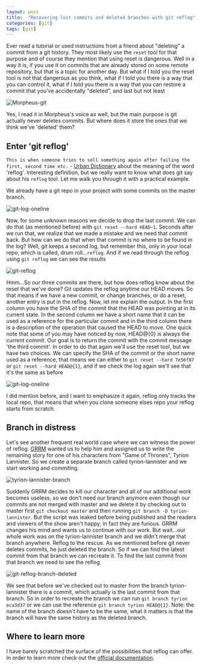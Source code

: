 ```yaml
---
layout: post
title:  "Recovering lost commits and deleted branches with git reflog"
categories: [git]
tags: [git]
---
```


Ever read a tutorial or used instructions from a friend about "deleting" a commit from a git history. They most likely use the `reset` tool for that purpose and of course they mention that using reset is dangerous. Well in a way it is, if you use it on commits that are already stored on some remote repository, but that is a topic for another day. But what if I told you the reset tool is not that dangerous as you think, what if I told you there is a way that you can control it, what if I told you there is a way that you can restore a commit that you've accidentally "deleted", and last but not least

![Morpheus-git](https://monosnap.com/file/YZj7glV6Am03eLTynUiHGgPpmbyPP9.png)

Yes, I read it in Morpheus's voice as well, but the main purpose is git actually never deletes commits. But where does it store the ones that we think we've 'deleted' them?

## Enter 'git reflog'

`This is when someone tries to sell something again after failing the first, second time etc.` - [Urban Dictionary][urban-dictionary] about the meaning of the word 'reflog'. Interesting definition, but we really want to know what does git say about his `reflog` tool. Let me walk you through it with a practical example. 

We already have a git repo in your project with some commits on the master branch.

![git-log-oneline](https://monosnap.com/file/OsHp0dKg4LC2QXMFxBYL283B3l0mJc.png "git log --pretty=oneline")

Now, for some unknown reasons we decide to drop the last commit. We can do that (as mentioned before) with `git reset --hard HEAD~1`. Seconds after we run that, we realize that we made a mistake and we need that commit back. But how can we do that when that commit is no where to be found in the log? Well, git keeps a second log, but remember this, only in your local repo, which is called, drum roll...`reflog`. And if we read through the reflog using `git reflog` we can see the results

![git-reflog](https://monosnap.com/file/qHkLvyD5NmgbzM7ncU7lgIgBQ9kvfA.png "git reflog")

Hmm...So our three commits are there, but how does reflog know about the reset that we've done? Git updates the reflog anytime our HEAD moves. So that means if we have a new commit, or change branches, or do a reset, another entry is put in the reflog. Now, let me explain the output. In the first column you have the SHA of the commit that the HEAD was pointing at in its current state. In the second column we have a short name that it can be used as a reference for the particular commit and in the third column there is a description of the operation that caused the HEAD to move. One quick note that some of you may have noticed by now, HEAD@{0} is always the current commit. Our goal is to return the commit with the commit message 'the third commit'. In order to do that again we'll use the reset tool, but we have two choices. We can specify the SHA of the commit or the short name used as a reference, that means we can either to `git reset --hard 7e56f87` or `git reset --hard HEAD@{1}`, and if we check the log again we'll see that it's the same as before

![git-log-oneline](https://monosnap.com/file/OsHp0dKg4LC2QXMFxBYL283B3l0mJc.png "git log --pretty=oneline")

I did mention before, and I want to emphasize it again, reflog only tracks the local repo, that means that when you clone someone elses repo your reflog starts from scratch.

## Branch in distress

Let's see another frequent real world case where we can witness the power of reflog. [GRRM][george-martin] wanted us to help him and assigned us to write the remaining story for one of his characters from "Game of Thrones", Tyrion Lannister. So we create a separate branch called tyrion-lannister and we start working and commiting. 

![tyrion-lannister-branch](https://monosnap.com/file/gDu8GjoisrB80MNm5MmZzb5KyjWB2e.png "git log --pretty=oneline")

Suddenly GRRM decides to kill our character and all of our additional work becomes useless, so we don't need our branch anymore even though our commits are not merged with master and we delete it by checking out to master first `git checkout master` and then running `git branch -D tyrion-lannister`. But the script was leaked before being published and the readers and viewers of the show aren't happy, in fact they are furious. GRRM changes his mind and wants us to continue with our work. But wait...our whole work was on the tyrion-lannister branch and we didn't merge that branch anywhere. Reflog to the rescue. As we mentioned before git never deletes commits, he just deleted the branch. So if we can find the latest commit from that branch we can recreate it. To find the last commit from that branch we need to see the reflog

![git-reflog-branch-deleted](https://monosnap.com/file/NOhKq8qfEURyFrEv4JJ3zWvaX5Sc4K.png "git reflog")

We see that before we've checked out to master from the branch tyrion-lannister there is a commit, which actually is the last commit from that branch. So in order to recreate the branch we can run `git branch tyrion eca3d37` or we can use the reference `git branch tyrion HEAD@{1}`. Note: the name of the branch doesn't have to be the same, what it matters is that the branch will have the same history as the deleted branch.

## Where to learn more

I have barely scratched the surface of the possibilities that reflog can offer. In order to learn more check out the [official documentation](https://git-scm.com/docs/git-reflog).


[urban-dictionary]:      http://www.urbandictionary.com/define.php?term=Reflog&defid=6923465#image-6923465
[george-martin]:         https://en.wikipedia.org/wiki/George_R._R._Martin



